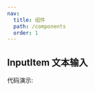```yaml
---
nav:
  title: 组件
  path: /components
  order: 1
---
```


## InputItem 文本输入

代码演示:

<code src="./demo/basic.jsx" />

<API></API>
